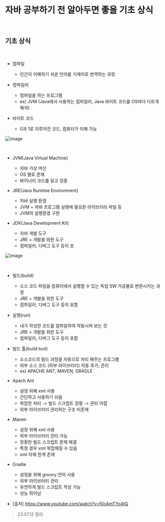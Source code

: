 # 자바 공부하기 전 알아두면 좋을 기초 상식
<br>

## 기초 상식
<br>

* 컴파일
  * 인간이 이해하기 쉬운 언어를 기계어로 번역하는 과정
 
* 컴파일러
  * 컴파일을 하는 프로그램
  * ex) JVM (Java에서 사용하는 컴파일러, Java 바이트 코드를 OS마다 다르게 해석)

* 바이트 코드
  * 0과 1로 이루어진 코드, 컴퓨터가 이해 가능

![image](https://github.com/starbc0720/TIL/assets/57441201/851de2b9-87e8-4d3d-bb89-88886cbeca37)

<br>

* JVM(Java Virtual Machine)
  * 자바 가상 머신 
  * OS 별로 존재
  * 바이너리 코드를 읽고 검증
 
* JRE(Java Runtime Environment)
  * 자바 실행 환경
  * JVM + 자바 프로그램 실행에 필요한 라이브러리 파일 등
  * JVM의 실행환경 구현
 
* JDK(Java Development Kit)
  * 자바 개발 도구
  * JRE + 개발을 위한 도구
  * 컴파일러, 디버그 도구 등이 포

![image](https://github.com/starbc0720/TIL/assets/57441201/892a99f3-a962-4a22-8d34-5ef0f038c1ba)

<br>

* 빌드(build)
  * 소스 코드 파일을 컴퓨터에서 실행할 수 있는 독립 SW 가공물로 변환시키는 과정 
  * JRE + 개발을 위한 도구
  * 컴파일러, 디버그 도구 등이 포함

 
* 실행(run)
  * 내가 작성한 코드를 컴파일하여 작동시켜 보는 것
  * JRE + 개발을 위한 도구
  * 컴파일러, 디버그 도구 등이 포함

 
* 빌드 툴(build tool)
  * 소스코드의 빌드 과정을 자동으로 처리 해주는 프로그램
  * 외부 소스 코드 (외부 라이브러리) 자동 추가, 관리
  * ex) APACHE ANT, MAVEN, GRADLE

 
* Apach Ant
  * 설정 위해 xml 사용
  * 간단하고 사용하기 쉬움
  * 복잡한 처리 -> 빌드 스크립트 장황 -> 관리 어렵
  * 외부 라이브러리 관리하는 구조 미존재


* Maven
  * 설정 위해 xml 사용
  * 외부 라이브러리 관리 가능
  * 장황한 빌드 스크립트 문제 해결
  * 특정 경우 xml 복잡해질 수 있음
  * xml 자체 한계 존재

 
* Gradle
  * 설정을 위해 groovy 언어 사용
  * 외부 라이브러리 관리
  * 유연하게 빌드 스크립트 작성 가능
  * 성능 뛰어남




* [출처] https://www.youtube.com/watch?v=f0cAmTYo4tQ




> 23.07.12 정리
